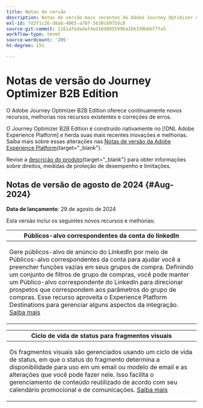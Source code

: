 ```yaml
---
title: Notas de versão
description: Notas de versão mais recentes do Adobe Journey Optimizer edição B2B
exl-id: 7d3f1c26-d8a6-4065-a70f-5b30cb975dc8
source-git-commit: 1161afedadaf4ed16d895599ba2b6330b6bf7fa5
workflow-type: tm+mt
source-wordcount: '205'
ht-degree: 15%

---
```


# Notas de versão do Journey Optimizer B2B Edition

O Adobe Journey Optimizer B2B Edition oferece continuamente novos recursos, melhorias nos recursos existentes e correções de erros.

O Journey Optimizer B2B Edition é construído nativamente no [!DNL Adobe Experience Platform] e herda suas mais recentes inovações e melhorias. Saiba mais sobre essas alterações nas [Notas de versão da Adobe Experience Platform](https://experienceleague.adobe.com/en/docs/experience-platform/release-notes/latest?lang=pt-BR){target="_blank"}.

Revise a [descrição do produto](https://helpx.adobe.com/legal/product-descriptions/adobe-journey-optimizer-b2b.html){target="_blank"} para obter informações sobre direitos, medidas de proteção de desempenho e limitações.

## Notas de versão de agosto de 2024 {#Aug-2024}

**Data de lançamento**: 29 de agosto de 2024

Esta versão inclui os seguintes novos recursos e melhorias:

<table>
<thead>
<tr>
<th><strong>Públicos-alvo correspondentes da conta do linkedIn</strong><br/></th>
</tr>
</thead>
<tbody>
<tr>
<td>
<p>Gere públicos-alvo de anúncio do LinkedIn por meio de Públicos-alvo correspondentes da conta para ajudar você a preencher funções vazias em seus grupos de compra. Definindo um conjunto de filtros de grupo de compras, você pode manter um Público-alvo correspondente do LinkedIn para direcionar prospetos que correspondem aos parâmetros do grupo de compras. Esse recurso aproveita o Experience Platform Destinations para gerenciar alguns aspectos da integração. <a href="../data/linkedin-account-matched-audiences.md">Saiba mais</a>
</td>
</tr>
</tbody>
</table>

<table>
<thead>
<tr>
<th><strong>Ciclo de vida de status para fragmentos visuais</strong><br/></th>
</tr>
</thead>
<tbody>
<tr>
<td>
<p>Os fragmentos visuais são gerenciados usando um ciclo de vida de status, em que o status do fragmento determina a disponibilidade para uso em um email ou modelo de email e as alterações que você pode fazer nele. Isso facilita o gerenciamento de conteúdo reutilizado de acordo com seu calendário promocional e de comunicações. <a href="../content/fragments#fragment-status-and-lifecycle">Saiba mais</a>
</td>
</tr>
</tbody>
</table>
